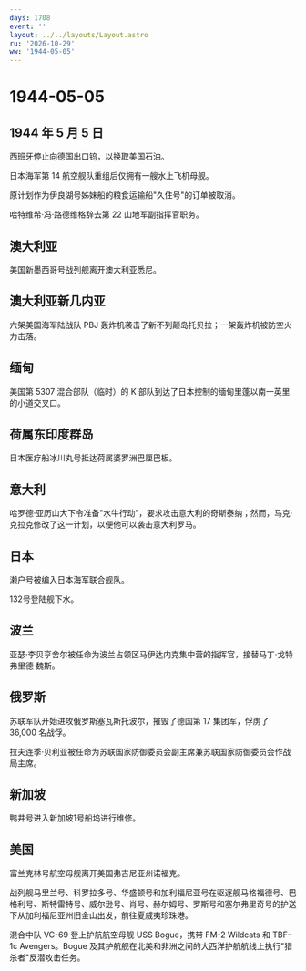 ```yaml
---
days: 1708
event: ''
layout: ../../layouts/Layout.astro
ru: '2026-10-29'
ww: '1944-05-05'
---
```


# 1944-05-05

## 1944 年 5 月 5 日

西班牙停止向德国出口钨，以换取美国石油。

日本海军第 14 航空舰队重组后仅拥有一艘水上飞机母舰。

原计划作为伊良湖号姊妹船的粮食运输船"久住号"的订单被取消。

哈特维希·冯·路德维格辞去第 22 山地军副指挥官职务。

## 澳大利亚

美国新墨西哥号战列舰离开澳大利亚悉尼。

## 澳大利亚新几内亚

六架美国海军陆战队 PBJ
轰炸机袭击了新不列颠岛托贝拉；一架轰炸机被防空火力击落。

## 缅甸

美国第 5307 混合部队（临时）的 K
部队到达了日本控制的缅甸里蓬以南一英里的小道交叉口。

## 荷属东印度群岛

日本医疗船冰川丸号抵达荷属婆罗洲巴厘巴板。

## 意大利

哈罗德·亚历山大下令准备"水牛行动"，要求攻击意大利的奇斯泰纳；然而，马克·克拉克修改了这一计划，以便他可以袭击意大利罗马。

## 日本

濑户号被编入日本海军联合舰队。

132号登陆舰下水。

## 波兰

亚瑟·李贝亨舍尔被任命为波兰占领区马伊达内克集中营的指挥官，接替马丁·戈特弗里德·魏斯。

## 俄罗斯

苏联军队开始进攻俄罗斯塞瓦斯托波尔，摧毁了德国第 17 集团军，俘虏了
36,000 名战俘。

拉夫连季·贝利亚被任命为苏联国家防御委员会副主席兼苏联国家防御委员会作战局主席。

## 新加坡

鸭井号进入新加坡1号船坞进行维修。

## 美国

富兰克林号航空母舰离开美国弗吉尼亚州诺福克。

战列舰马里兰号、科罗拉多号、华盛顿号和加利福尼亚号在驱逐舰马格福德号、巴格利号、斯特雷特号、威尔逊号、肖号、赫尔姆号、罗斯号和塞尔弗里奇号的护送下从加利福尼亚州旧金山出发，前往夏威夷珍珠港。

混合中队 VC-69 登上护航航空母舰 USS Bogue，携带 FM-2 Wildcats 和 TBF-1c
Avengers。Bogue
及其护航舰在北美和非洲之间的大西洋护航航线上执行"猎杀者"反潜攻击任务。